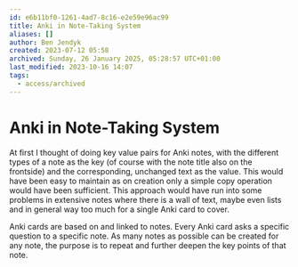 ```yaml
---
id: e6b11bf0-1261-4ad7-8c16-e2e59e96ac99
title: Anki in Note-Taking System
aliases: []
author: Ben Jendyk
created: 2023-07-12 05:58
archived: Sunday, 26 January 2025, 05:28:57 UTC+01:00
last_modified: 2023-10-16 14:07
tags:
  - access/archived 
---
```


# Anki in Note-Taking System

At first I thought of doing key value pairs for Anki notes, with the different types of a note as the key (of course with the note title also on the frontside) and the corresponding, unchanged text as the value. This would have been easy to maintain as on creation only a simple copy operation would have been sufficient. This approach would have run into some problems in extensive notes where there is a wall of text, maybe even lists and in general way too much for a single Anki card to cover. 

Anki cards are based on and linked to notes. Every Anki card asks a specific question to a specific note. As many notes as possible can be created for any note, the purpose is to repeat and further deepen the key points of that note.